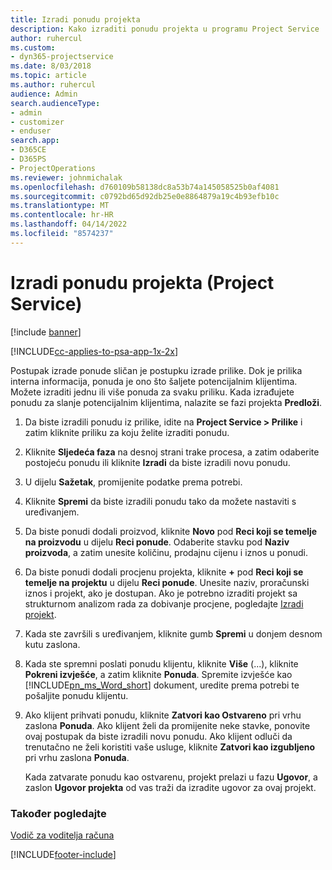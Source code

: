 ```yaml
---
title: Izradi ponudu projekta
description: Kako izraditi ponudu projekta u programu Project Service
author: ruhercul
ms.custom:
- dyn365-projectservice
ms.date: 8/03/2018
ms.topic: article
ms.author: ruhercul
audience: Admin
search.audienceType:
- admin
- customizer
- enduser
search.app:
- D365CE
- D365PS
- ProjectOperations
ms.reviewer: johnmichalak
ms.openlocfilehash: d760109b58138dc8a53b74a145058525b0af4081
ms.sourcegitcommit: c0792bd65d92db25e0e8864879a19c4b93efb10c
ms.translationtype: MT
ms.contentlocale: hr-HR
ms.lasthandoff: 04/14/2022
ms.locfileid: "8574237"
---
```

# <a name="create-a-project-quote-project-service"></a>Izradi ponudu projekta (Project Service)

[!include [banner](../includes/psa-now-project-operations.md)]

[!INCLUDE[cc-applies-to-psa-app-1x-2x](../includes/cc-applies-to-psa-app-1x-2x.md)]

Postupak izrade ponude sličan je postupku izrade prilike. Dok je prilika interna informacija, ponuda je ono što šaljete potencijalnim klijentima. Možete izraditi jednu ili više ponuda za svaku priliku. Kada izrađujete ponudu za slanje potencijalnim klijentima, nalazite se fazi projekta **Predloži**.  
  
1. Da biste izradili ponudu iz prilike, idite na **Project Service > Prilike** i zatim kliknite priliku za koju želite izraditi ponudu.  
  
2. Kliknite **Sljedeća faza** na desnoj strani trake procesa, a zatim odaberite postojeću ponudu ili kliknite **Izradi** da biste izradili novu ponudu.  
  
3. U dijelu **Sažetak**, promijenite podatke prema potrebi.  
  
4. Kliknite **Spremi** da biste izradili ponudu tako da možete nastaviti s uređivanjem.  
  
5. Da biste ponudi dodali proizvod, kliknite **Novo** pod **Reci koji se temelje na proizvodu** u dijelu **Reci ponude**. Odaberite stavku pod **Naziv proizvoda**, a zatim unesite količinu, prodajnu cijenu i iznos u ponudi.  
  
6. Da biste ponudi dodali procjenu projekta, kliknite **+** pod **Reci koji se temelje na projektu** u dijelu **Reci ponude**. Unesite naziv, proračunski iznos i projekt, ako je dostupan. Ako je potrebno izraditi projekt sa strukturnom analizom rada za dobivanje procjene, pogledajte [Izradi projekt](../psa/create-project.md).  
  
7. Kada ste završili s uređivanjem, kliknite gumb **Spremi** u donjem desnom kutu zaslona.  
  
8. Kada ste spremni poslati ponudu klijentu, kliknite **Više** (...), kliknite **Pokreni izvješće**, a zatim kliknite **Ponuda**. Spremite izvješće kao [!INCLUDE[pn_ms_Word_short](../includes/pn-ms-word-short.md)] dokument, uredite prema potrebi te pošaljite ponudu klijentu.  
  
9. Ako klijent prihvati ponudu, kliknite **Zatvori kao Ostvareno** pri vrhu zaslona **Ponuda**. Ako klijent želi da promijenite neke stavke, ponovite ovaj postupak da biste izradili novu ponudu. Ako klijent odluči da trenutačno ne želi koristiti vaše usluge, kliknite **Zatvori kao izgubljeno** pri vrhu zaslona **Ponuda**.  
  
   Kada zatvarate ponudu kao ostvarenu, projekt prelazi u fazu **Ugovor**, a zaslon **Ugovor projekta** od vas traži da izradite ugovor za ovaj projekt.  
  
### <a name="see-also"></a>Također pogledajte  
 [Vodič za voditelja računa](../psa/account-manager-guide.md)


[!INCLUDE[footer-include](../includes/footer-banner.md)]
